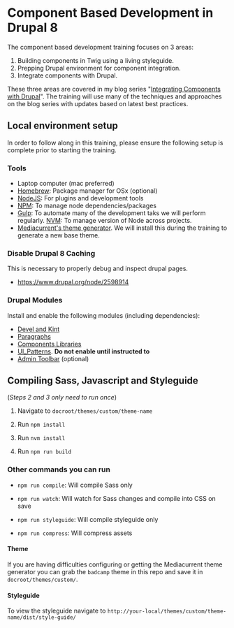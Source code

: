 # Component Based Development in Drupal 8
The component based development training focuses on 3 areas:
1. Building components in Twig using a living styleguide.
2. Prepping Drupal environment for component integration.
3. Integrate components with Drupal.

These three areas are covered in my blog series "[Integrating Components with Drupal](https://www.mediacurrent.com/blog/integrating-components-drupal-8-part-1)".
The training will use many of the techniques and approaches on the blog series with updates based on latest best practices.

## Local environment setup

In order to follow along in this training, please ensure the following setup is complete prior to starting the training.

### Tools
* Laptop computer (mac preferred)
* [Homebrew](https://brew.sh/): Package manager for OSx (optional)
* [NodeJS](https://nodejs.org/en/): For plugins and development tools
* [NPM](https://www.npmjs.com/):  To manage node dependencies/packages
* [Gulp](https://gulpjs.com/): To automate many of the development taks we will perform
 regularly.
[NVM](https://github.com/creationix/nvm): To manage version of Node across projects.
* [Mediacurrent's theme generator](https://github.com/mediacurrent/theme_generator_8).  We will install this during the training to generate a new base theme.

### Disable Drupal 8 Caching
This is necessary to properly debug and inspect drupal pages.
* https://www.drupal.org/node/2598914

### Drupal Modules
Install and enable the following modules (including dependencies):
* [Devel and Kint](https://www.drupal.org/project/devel)
* [Paragraphs](https://www.drupal.org/project/paragraphs)
* [Components Libraries](https://www.drupal.org/project/components)
* [UI_Patterns](https://www.drupal.org/project/ui_patterns).  **Do not enable until instructed to**
* [Admin Toolbar](https://www.drupal.org/project/admin_toolbar) (optional)

## Compiling Sass, Javascript and Styleguide
(_Steps 2 and 3 only need to run once_)

1. Navigate to `docroot/themes/custom/theme-name`

2. Run `npm install`

3. Run `nvm install`

4. Run `npm run build`

### Other commands you can run
* `npm run compile`: Will compile Sass only

* `npm run watch`: Will watch for Sass changes and compile into CSS on save

* `npm run styleguide`: Will compile styleguide only

* `npm run compress`:  Will compress assets

#### Theme
If you are having difficulties configuring or getting the Mediacurrent theme generator
you can grab the `badcamp` theme in this repo and save it in `docroot/themes/custom/`.
<!-- ![Featured Sponsors Component](/badcamp.png "Featured Sponsors Component") -->


#### Styleguide
To view the styleguide navigate to `http://your-local/themes/custom/theme-name/dist/style-guide/`
